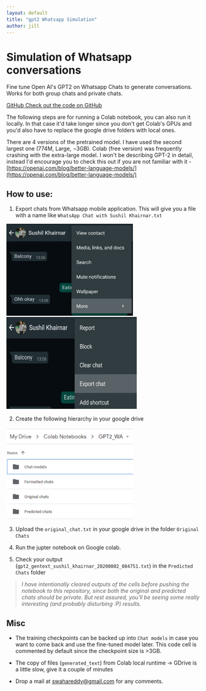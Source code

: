 ```yaml
---
layout: default
title: "gpt2 Whatsapp Simulation"
author: jill
---
```

[comment]:2020-08-16
# Simulation of Whatsapp conversations
Fine tune Open AI's GPT2 on Whatsapp Chats to generate conversations. Works for both group chats and private chats.

<a href="https://github.com/swahareddy/gpt2AI_whatsapp_simulation" class="icon brands alt fa-github"><span class="label">GitHub</span> Check out the code on GitHub</a>

The following steps are for running a Colab notebook, you can also run it locally. In that case it'd take longer since you don't get Colab's GPUs and you'd also have to replace the google drive folders with local ones.

There are 4 versions of the pretrained model. I have used the second largest one (774M, Large, ¬3GB). Colab (free version) was frequently crashing with the extra-large model.
I won't be describing GPT-2 in detail, instead I'd encourage you to check this out if you are not familiar with it - [https://openai.com/blog/better-language-models/](https://openai.com/blog/better-language-models/)

## How to use:
1. Export chats from Whatsapp mobile application. This will give you a file with a name like `WhatsApp Chat with Sushil Khairnar.txt`

<img src="gpt2Whatsapp_images/WhatsApp%20Image%202020-08-02%20at%2011.52.43.jpeg" height="240" width="330"> <img src="gpt2Whatsapp_images/WhatsApp%20Image%202020-08-02%20at%2011.52.43%20(1).jpeg" height="240" width="340">

2. Create the following hierarchy in your google drive 
<img src="gpt2Whatsapp_images/gdrive_structure.png" height="240" width="330">

3. Upload the `original_chat.txt` in your google drive in the folder `Original Chats`

4. Run the jupter notebook on Google colab.

5. Check your output (`gpt2_gentext_sushil_khairnar_20200802_084751.txt`) in the `Predicted Chats` folder

> _I have intentionally cleared outputs of the cells before pushing the notebook to this repository, since both the original and predicted chats should be private. But rest assured, you'll be seeing some really interesting (and probably disturbing :P) results._

## Misc

* The training checkpoints can be backed up into `Chat models` in case you want to come back and use the fine-tuned model later. This code cell is commented by default since the checkpoint size is >3GB.

* The copy of files (`generated_text`) from Colab local runtime -> GDrive is a little slow, give it a couple of minutes

* Drop a mail at swahareddy@gmail.com for any comments.
